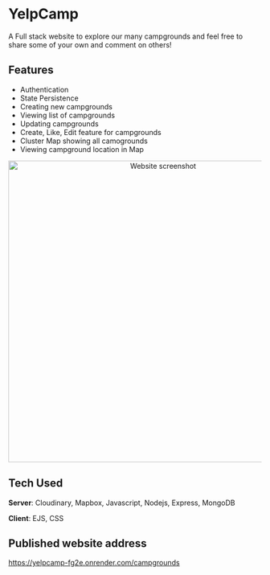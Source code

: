# YelpCamp

A Full stack website to explore our many campgrounds and feel free to share some of your own and comment on others!

## Features
- Authentication
- State Persistence
- Creating new campgrounds
- Viewing list of campgrounds
- Updating campgrounds
- Create, Like, Edit feature for campgrounds
- Cluster Map showing all camogrounds
- Viewing campground location in Map



<p align="center">
  <img width="600" src="https://res.cloudinary.com/da1qsm7rq/image/upload/v1690956929/YelpCamp/logo/Blank_6_Grids_Collage_yumdzx.jpg" alt="Website screenshot">
</p>

## Tech Used
**Server**: Cloudinary, Mapbox, Javascript, Nodejs, Express, MongoDB

**Client**: EJS, CSS
    
## Published website address
https://yelpcamp-fg2e.onrender.com/campgrounds

